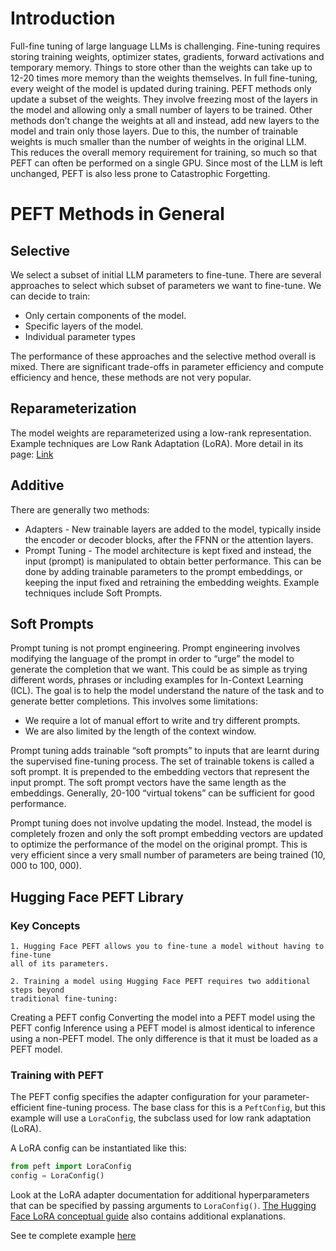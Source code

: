# Introduction

Full-fine tuning of large language LLMs is challenging. Fine-tuning requires
storing training weights, optimizer states, gradients, forward activations and
temporary memory. Things to store other than the weights can take up to 12-20
times more memory than the weights themselves.
In full fine-tuning, every weight of the model is updated during training.
PEFT methods only update a subset of the weights. They involve freezing most
of the layers in the model and allowing only a small number of layers to be
trained. Other methods don’t change the weights at all and instead, add new
layers to the model and train only those layers.
Due to this, the number of trainable weights is much smaller than the number
of weights in the original LLM. This reduces the overall memory requirement for
training, so much so that PEFT can often be performed on a single GPU.
Since most of the LLM is left unchanged, PEFT is also less prone to Catastrophic
Forgetting.

# PEFT Methods in General

## Selective

We select a subset of initial LLM parameters to fine-tune.
There are several approaches to select which subset of parameters we want to
fine-tune. We can decide to train:

* Only certain components of the model.
* Specific layers of the model.
* Individual parameter types

The performance of these approaches and the selective method overall is mixed.
There are significant trade-offs in parameter efficiency and compute efficiency
and hence, these methods are not very popular.

## Reparameterization

The model weights are reparameterized using a low-rank representation.
Example techniques are Low Rank Adaptation (LoRA). More detail in its page:
[Link](./lora.md)

## Additive

There are generally two methods:

* Adapters - New trainable layers are added to the model, typically inside
the encoder or decoder blocks, after the FFNN or the attention layers.
* Prompt Tuning - The model architecture is kept fixed and instead, the
input (prompt) is manipulated to obtain better performance. This can
be done by adding trainable parameters to the prompt embeddings, or
keeping the input fixed and retraining the embedding weights. Example
techniques include Soft Prompts.

## Soft Prompts

Prompt tuning is not prompt engineering.
Prompt engineering involves modifying the language of the prompt in order
to “urge” the model to generate the completion that we want. This could be as
simple as trying different words, phrases or including examples for In-Context
Learning (ICL). The goal is to help the model understand the nature of the task
and to generate better completions.
This involves some limitations:

* We require a lot of manual effort to write and try different prompts.
* We are also limited by the length of the context window.

Prompt tuning adds trainable “soft prompts” to inputs that are learnt during
the supervised fine-tuning process.
The set of trainable tokens is called a soft prompt. It is prepended to the
embedding vectors that represent the input prompt. The soft prompt vectors
have the same length as the embeddings. Generally, 20-100 “virtual tokens” can
be sufficient for good performance.

Prompt tuning does not involve updating the model. Instead, the model is
completely frozen and only the soft prompt embedding vectors are updated to
optimize the performance of the model on the original prompt.
This is very efficient since a very small number of parameters are being trained
(10, 000 to 100, 000).

## Hugging Face PEFT Library

### Key Concepts

    1. Hugging Face PEFT allows you to fine-tune a model without having to fine-tune
    all of its parameters.

    2. Training a model using Hugging Face PEFT requires two additional steps beyond
    traditional fine-tuning:

Creating a PEFT config
Converting the model into a PEFT model using the PEFT config
Inference using a PEFT model is almost identical to inference using a non-PEFT
 model. The only difference is that it must be loaded as a PEFT model.

### Training with PEFT

The PEFT config specifies the adapter configuration for your parameter-efficient
 fine-tuning process. The base class for this is a `PeftConfig`, but this example
  will use a `LoraConfig`, the subclass used for low rank adaptation (LoRA).

A LoRA config can be instantiated like this:

```python
from peft import LoraConfig
config = LoraConfig()
```

Look at the LoRA adapter documentation for additional hyperparameters that can
be specified by passing arguments to `LoraConfig()`. [The Hugging Face LoRA
conceptual guide](https://huggingface.co/docs/peft/main/en/conceptual_guides/lora)
 also contains additional explanations.

See te complete example [here](./lora.md)
